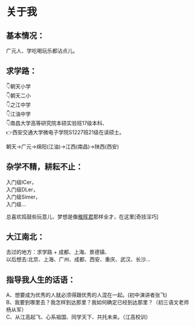 # **关于我**
## **基本情况：**
广元人、学吃喝玩乐都沾点儿。

## **求学路：**

👇朝天小学  
👇朝天二小  
👇之江中学  
👇江油中学  
👇南昌大学高等研究院本硕实验班17级本科、  
👉西安交通大学微电子学院S1227班21级在读硕士。  

朝天->广元->绵阳(江油)->江西(南昌)->陕西(西安)  

## **杂学不精，耕耘不止：**

入门级ICer，  
入门级DLer，  
入门级Simer，  
入门级...

总喜欢捣鼓些玩意儿、梦想是像[稚晖君](https://space.bilibili.com/20259914?spm_id_from=333.337.0.0)那样全才，在这里[奇技淫巧]

## **大江南北：**  

去过的地方：求学路 + 成都、上海、景德镇、  
以后想去:北京、上海、广州、成都、西安、重庆、武汉、长沙...  

## **指导我人生的话语：**

A、想要成为优秀的人就必须得跟优秀的人混在一起。(初中演讲者张飞)  
B、我要到哪里去？我怎样到达那里？我如何确定已经到达那里？（初三语文老师杨从军）  
C、从江高起飞、心系祖国、同学天下、共托未来。（江高校训）  

